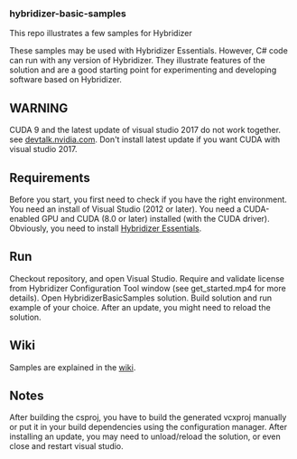 ### hybridizer-basic-samples
This repo illustrates a few samples for Hybridizer

These samples may be used with Hybridizer Essentials. However, C# code can run with any version of Hybridizer. 
They illustrate features of the solution and are a good starting point for experimenting and developing software based on Hybridizer.

## WARNING
CUDA 9 and the latest update of visual studio 2017 do not work together.
see <a href="https://devtalk.nvidia.com/default/topic/1027209/cuda-9-0-does-not-work-with-the-latest-vs-2017-update/" target="_blank">devtalk.nvidia.com</a>.
Don't install latest update if you want CUDA with visual studio 2017. 

## Requirements
Before you start, you first need to check if you have the right environment. 
You need an install of Visual Studio (2012 or later). 
You need a CUDA-enabled GPU and CUDA (8.0 or later) installed (with the CUDA driver). 
Obviously, you need to install <a href="https://marketplace.visualstudio.com/items?itemName=altimesh.AltimeshHybridizerExtensionEssentials" target="_blank">Hybridizer Essentials</a>. 

## Run
Checkout repository, and open Visual Studio. 
Require and validate license from Hybridizer Configuration Tool window (see get_started.mp4 for more details). 
Open HybridizerBasicSamples solution. 
Build solution and run example of your choice. 
After an update, you might need to reload the solution. 

## Wiki
Samples are explained in the [wiki](https://github.com/altimesh/hybridizer-basic-samples/wiki).


## Notes
After building the csproj, you have to build the generated vcxproj manually or put it in your build dependencies using the configuration manager. 
After installing an update, you may need to unload/reload the solution, or even close and restart visual studio. 
